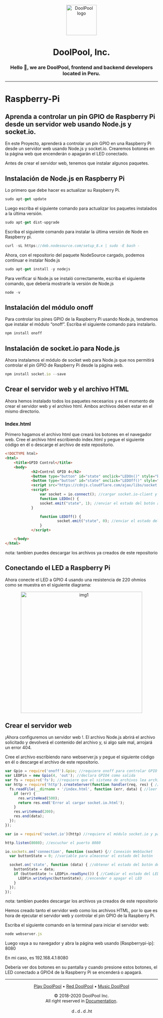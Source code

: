 <p align="center">
  <a href="https://doolpool.com" target="_blank" rel="noopener noreferrer">
    <img width="100" src="https://doolpool.github.io/DoolPool/imggg.png" alt="DoolPool logo">
  </a>
</p>
<h1 align="center">DoolPool, Inc.</h1>
<h3 align="center">Hello 👋, we are DoolPool, frontend and backend developers located in Peru.</h3>
<hr>

# Raspberry-Pi

## Aprenda a controlar un pin GPIO de Raspberry Pi desde un servidor web usando Node.js y socket.io.

En este Proyecto, aprenderá a controlar un pin GPIO en una Raspberry Pi desde un servidor web usando Node.js y socket.io. Crearemos botones en la página web que encenderán o apagarán el LED conectado.

Antes de crear el servidor web, tenemos que instalar algunos paquetes.

## Instalación de Node.js en Raspberry Pi

Lo primero que debe hacer es actualizar su Raspberry Pi.

```node.js      
sudo apt-get update
```
Luego escriba el siguiente comando para actualizar los paquetes instalados a la última versión.

```node.js      
sudo apt-get dist-upgrade
```

Escriba el siguiente comando para instalar la última versión de Node en Raspberry pi.

```node.js      
curl -sL https://deb.nodesource.com/setup_8.x | sudo -E bash -
```

Ahora, con el repositorio del paquete NodeSource cargado, podemos continuar e instalar Node.js

```node.js      
sudo apt-get install -y nodejs
```

Para verificar si Node.js se instaló correctamente, escriba el siguiente comando, que debería mostrarle la versión de Node.js

```node.js      
node -v
```

## Instalación del módulo onoff

Para controlar los pines GPIO de la Raspberry Pi usando Node.js, tendremos que instalar el módulo “onoff”. Escriba el siguiente comando para instalarlo.

```node.js      
npm install onoff
```

## Instalación de socket.io para Node.js

Ahora instalamos el módulo de socket web para Node.js que nos permitirá controlar el pin GPIO de Raspberry Pi desde la página web.

```node.js      
npm install socket.io --save
```

## Crear el servidor web y el archivo HTML

Ahora hemos instalado todos los paquetes necesarios y es el momento de crear el servidor web y el archivo html. Ambos archivos deben estar en el mismo directorio.

### Index.html

Primero hagamos el archivo html que creará los botones en el navegador web. Cree el archivo html escribiendo index.html y pegue el siguiente código en él o descarge el archivo de este repositorio.

```html 
<!DOCTYPE html>
<html>
	<title>GPIO Control</title>
	<body>
    		<h2>Control GPIO 4</h2>
    		<button type="button" id="state" onclick="LEDOn()" style="background-color:green;">ON</button>
    		<button type="button" id="state" onclick="LEDOff()" style="background-color:red;">OFF</button>
    		<script src="https://cdnjs.cloudflare.com/ajax/libs/socket.io/2.0.3/socket.io.js"></script>
    		<script>
        		var socket = io.connect(); //cargar socket.io-client y conectarse al host
        		function LEDOn() { 
				socket.emit("state", 1); //enviar el estado del botón al servidor
			}

       			function LEDOff() {
            			socket.emit("state", 0); //enviar el estado del botón al servidor
        		}
    		</script>

	</body>
</html>
```
<p align="center">
    nota: tambien puedes descargar los archivos ya creados de este repositorio
</p>

## Conectando el LED a Raspberry Pi

Ahora conecte el LED a GPIO 4 usando una resistencia de 220 ohmios como se muestra en el siguiente diagrama:

<p align="center">
    <img width="400" src="https://maker.pro/storage/k8EOwqa/k8EOwqaPCH9ri3oSwsYqh9gQP0IFmwmOYtG1rpaI.png" alt="img1">
</p>

## Crear el servidor web

¡Ahora configuremos un servidor web !. El archivo Node.js abrirá el archivo solicitado y devolverá el contenido del archivo y, si algo sale mal, arrojará un error 404.

Cree el archivo escribiendo nano webserver.js y pegue el siguiente código en él o descarge el archivo de este repositorio.


```js
var Gpio = require('onoff').Gpio; //requiere onoff para controlar GPIO
var LEDPin = new Gpio(4, 'out'); //declara GPIO4 como salida
var fs = require('fs'); //requiere que el sistema de archivos lea archivos html
var http = require('http').createServer(function handler(req, res) { //crear servidor
  fs.readFile(__dirname + '/index.html', function (err, data) { //leer archivo html
    if (err) {
      res.writeHead(500);
      return res.end('Error al cargar socket.io.html');
    }
    res.writeHead(200);
    res.end(data);
  });
});

var io = require('socket.io')(http) //requiere el módulo socket.io y pasa el objeto http

http.listen(8080); //escuchar el puerto 8080

io.sockets.on('connection', function (socket) {// Conexión WebSocket
  var buttonState = 0; //variable para almacenar el estado del botón

  socket.on('state', function (data) { //obtener el estado del botón del cliente
    buttonState = data;
    if (buttonState != LEDPin.readSync()) { //Cambiar el estado del LED si se cambia el estado del botón
      LEDPin.writeSync(buttonState); //encender o apagar el LED
    }
  });
});
```
<p align="center">
    nota: tambien puedes descargar los archivos ya creados de este repositorio
</p>

Hemos creado tanto el servidor web como los archivos HTML, por lo que es hora de ejecutar el servidor web y controlar el pin GPIO de la Raspberry Pi.

Escriba el siguiente comando en la terminal para iniciar el servidor web:

```js
node webserver.js
```

Luego vaya a su navegador y abra la página web usando [Raspberrypi-ip]: 8080

En mi caso, es 192.168.4.1:8080

Debería ver dos botones en su pantalla y cuando presione estos botones, el LED conectado a GPIO4 de la Raspberry Pi se encenderá o apagará.

<hr> 
<p align="center">
   <a alt="play doolpool" href="https://doolpool.com/play">Play DoolPool</a>
 • <a alt="red doolpool" href="https://doolpool.com/red/">Red DoolPool</a>
 • <a alt="music doolpool" href="https://doolpool.com/music">Music DoolPool</a>
</p> 
<p align="center"> © 2018-2020 DoolPool Inc. <br>All right reserved in <a href="https://doolpool.com/docs/">Documentation</a>.</p>
           
<p align="center">
  <a href="https://twitter.com/dool_pool" target="blank">
    <img align="center" src="https://cdn.jsdelivr.net/npm/simple-icons@3.0.1/icons/twitter.svg" alt="dool_pool" height="15" width="15" />
  </a>
  <a href="https://fb.com/doolpool.company" target="blank">
    <img align="center" src="https://cdn.jsdelivr.net/npm/simple-icons@3.0.1/icons/facebook.svg" alt="doolpool.company" height="15" width="15" />
  </a>
  <a href="https://instagram.com/doolpool.company" target="blank">
    <img align="center" src="https://cdn.jsdelivr.net/npm/simple-icons@3.0.1/icons/instagram.svg" alt="doolpool.company" height="15" width="15" />
  </a>
  <a href="https://www.youtube.com/channel/uc1jwir5d3pgcdaxb2brdh3w" target="blank"> 
    <img align="center" src="https://cdn.jsdelivr.net/npm/simple-icons@3.0.1/icons/youtube.svg" alt="https://www.youtube.com/channel/uc1jwir5d3pgcdaxb2brdh3w" height="15" width="15" />
  </a>
</p>

<!--
**DoolPool, Inc**
-->
